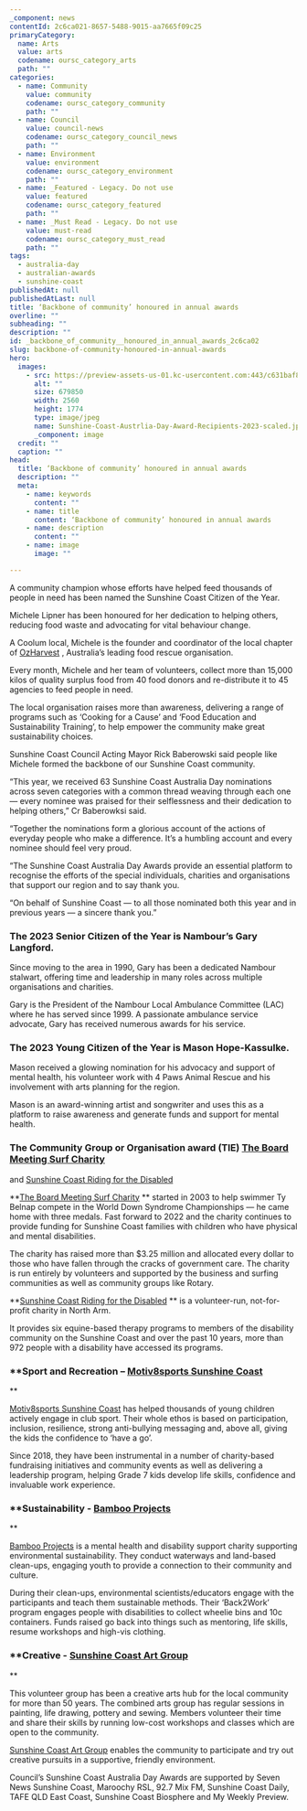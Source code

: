 ```yaml
---
_component: news
contentId: 2c6ca021-8657-5488-9015-aa7665f09c25
primaryCategory:
  name: Arts
  value: arts
  codename: oursc_category_arts
  path: ""
categories:
  - name: Community
    value: community
    codename: oursc_category_community
    path: ""
  - name: Council
    value: council-news
    codename: oursc_category_council_news
    path: ""
  - name: Environment
    value: environment
    codename: oursc_category_environment
    path: ""
  - name: _Featured - Legacy. Do not use
    value: featured
    codename: oursc_category_featured
    path: ""
  - name: _Must Read - Legacy. Do not use
    value: must-read
    codename: oursc_category_must_read
    path: ""
tags:
  - australia-day
  - australian-awards
  - sunshine-coast
publishedAt: null
publishedAtLast: null
title: ‘Backbone of community’ honoured in annual awards
overline: ""
subheading: ""
description: ""
id: _backbone_of_community__honoured_in_annual_awards_2c6ca02
slug: backbone-of-community-honoured-in-annual-awards
hero:
  images:
    - src: https://preview-assets-us-01.kc-usercontent.com:443/c631baf8-1b46-001f-580c-d0001b68b4a8/e2e043aa-7bf1-4c65-878a-e749280fcc4f/Sunshine-Coast-Austrlia-Day-Award-Recipients-2023-scaled.jpg
      alt: ""
      size: 679850
      width: 2560
      height: 1774
      type: image/jpeg
      name: Sunshine-Coast-Austrlia-Day-Award-Recipients-2023-scaled.jpg
      _component: image
  credit: ""
  caption: ""
head:
  title: ‘Backbone of community’ honoured in annual awards
  description: ""
  meta:
    - name: keywords
      content: ""
    - name: title
      content: ‘Backbone of community’ honoured in annual awards
    - name: description
      content: ""
    - name: image
      image: ""

---
```

A community champion whose efforts have helped feed thousands of people in need has been named the Sunshine Coast Citizen of the Year.

Michele Lipner has been honoured for her dedication to helping others, reducing food waste and advocating for vital behaviour change.

A Coolum local, Michele is the founder and coordinator of the local chapter of [OzHarvest](https://www.ozharvest.org/)
, Australia’s leading food rescue organisation.

Every month, Michele and her team of volunteers, collect more than 15,000 kilos of quality surplus food from 40 food donors and re-distribute it to 45 agencies to feed people in need.

The local organisation raises more than awareness, delivering a range of programs such as ‘Cooking for a Cause’ and ‘Food Education and Sustainability Training’, to help empower the community make great sustainability choices.

Sunshine Coast Council Acting Mayor Rick Baberowski said people like Michele formed the backbone of our Sunshine Coast community.

“This year, we received 63 Sunshine Coast Australia Day nominations across seven categories with a common thread weaving through each one — every nominee was praised for their selflessness and their dedication to helping others,” Cr Baberowksi said.

“Together the nominations form a glorious account of the actions of everyday people who make a difference. It’s a humbling account and every nominee should feel very proud.

“The Sunshine Coast Australia Day Awards provide an essential platform to recognise the efforts of the special individuals, charities and organisations that support our region and to say thank you.

“On behalf of Sunshine Coast — to all those nominated both this year and in previous years — a sincere thank you.”

### **The 2023 Senior Citizen of the Year is Nambour’s Gary Langford.**

Since moving to the area in 1990, Gary has been a dedicated Nambour stalwart, offering time and leadership in many roles across multiple organisations and charities.

Gary is the President of the Nambour Local Ambulance Committee (LAC) where he has served since 1999. A passionate ambulance service advocate, Gary has received numerous awards for his service.

### **The 2023 Young Citizen of the Year is Mason Hope-Kassulke.**

Mason received a glowing nomination for his advocacy and support of mental health, his volunteer work with 4 Paws Animal Rescue and his involvement with arts planning for the region.

Mason is an award-winning artist and songwriter and uses this as a platform to raise awareness and generate funds and support for mental health.

### **The Community Group or Organisation award (TIE)** [The Board Meeting Surf Charity](https://www.theboardmeeting.org.au/)
 and [Sunshine Coast Riding for the Disabled](https://scrda.org.au/)


**[The Board Meeting Surf Charity](https://www.theboardmeeting.org.au/)
** started in 2003 to help swimmer Ty Belnap compete in the World Down Syndrome Championships — he came home with three medals. Fast forward to 2022 and the charity continues to provide funding for Sunshine Coast families with children who have physical and mental disabilities.

The charity has raised more than $3.25 million and allocated every dollar to those who have fallen through the cracks of government care. The charity is run entirely by volunteers and supported by the business and surfing communities as well as community groups like Rotary.

**[Sunshine Coast Riding for the Disabled](https://scrda.org.au/)
** is a volunteer-run, not-for-profit charity in North Arm.

It provides six equine-based therapy programs to members of the disability community on the Sunshine Coast and over the past 10 years, more than 972 people with a disability have accessed its programs.

### **Sport and Recreation – [Motiv8sports Sunshine Coast](https://motiv8sports.com.au/locations/sunshine-coast/)
**

[Motiv8sports Sunshine Coast](https://motiv8sports.com.au/locations/sunshine-coast/)
&#x20;has helped thousands of young children actively engage in club sport. Their whole ethos is based on participation, inclusion, resilience, strong anti-bullying messaging and, above all, giving the kids the confidence to ‘have a go’.

Since 2018, they have been instrumental in a number of charity-based fundraising initiatives and community events as well as delivering a leadership program, helping Grade 7 kids develop life skills, confidence and invaluable work experience.

### **Sustainability - [Bamboo Projects](https://bambooprojects.org/)
**

[Bamboo Projects](https://bambooprojects.org/)
&#x20;is a mental health and disability support charity supporting environmental sustainability. They conduct waterways and land-based clean-ups, engaging youth to provide a connection to their community and culture.

During their clean-ups, environmental scientists/educators engage with the participants and teach them sustainable methods. Their ‘Back2Work’ program engages people with disabilities to collect wheelie bins and 10c containers. Funds raised go back into things such as mentoring, life skills, resume workshops and high-vis clothing.

### **Creative - [Sunshine Coast Art Group](https://sunshinecoastartgroup.com.au/)
**

This volunteer group has been a creative arts hub for the local community for more than 50 years. The combined arts group has regular sessions in painting, life drawing, pottery and sewing. Members volunteer their time and share their skills by running low-cost workshops and classes which are open to the community.

[Sunshine Coast Art Group](https://sunshinecoastartgroup.com.au/)
&#x20;enables the community to participate and try out creative pursuits in a supportive, friendly environment.

Council’s Sunshine Coast Australia Day Awards are supported by Seven News Sunshine Coast, Maroochy RSL, 92.7 Mix FM, Sunshine Coast Daily, TAFE QLD East Coast, Sunshine Coast Biosphere and My Weekly Preview.
